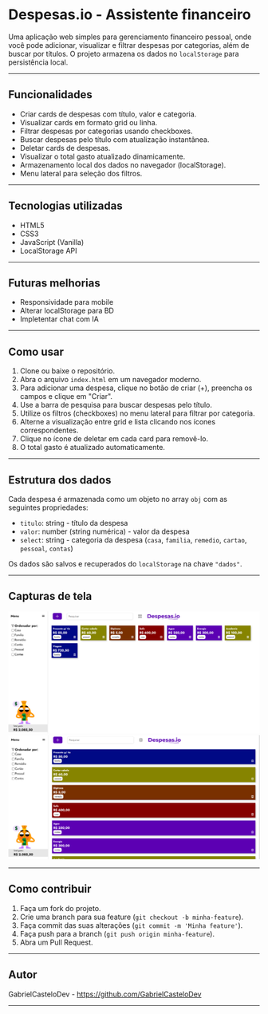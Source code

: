 # Despesas.io - Assistente financeiro

Uma aplicação web simples para gerenciamento financeiro pessoal, onde você pode adicionar, visualizar e filtrar despesas por categorias, além de buscar por títulos. O projeto armazena os dados no `localStorage` para persistência local.

---

## Funcionalidades

- Criar cards de despesas com título, valor e categoria.
- Visualizar cards em formato grid ou linha.
- Filtrar despesas por categorias usando checkboxes.
- Buscar despesas pelo título com atualização instantânea.
- Deletar cards de despesas.
- Visualizar o total gasto atualizado dinamicamente.
- Armazenamento local dos dados no navegador (localStorage).
- Menu lateral para seleção dos filtros.

---

## Tecnologias utilizadas

- HTML5
- CSS3
- JavaScript (Vanilla)
- LocalStorage API

---

## Futuras melhorias

- Responsividade para mobile
- Alterar localStorage para BD
- Impletentar chat com IA

---

## Como usar

1. Clone ou baixe o repositório.
2. Abra o arquivo `index.html` em um navegador moderno.
3. Para adicionar uma despesa, clique no botão de criar (+), preencha os campos e clique em "Criar".
4. Use a barra de pesquisa para buscar despesas pelo título.
5. Utilize os filtros (checkboxes) no menu lateral para filtrar por categoria.
6. Alterne a visualização entre grid e lista clicando nos ícones correspondentes.
7. Clique no ícone de deletar em cada card para removê-lo.
8. O total gasto é atualizado automaticamente.

---

## Estrutura dos dados

Cada despesa é armazenada como um objeto no array `obj` com as seguintes propriedades:

- `titulo`: string - título da despesa
- `valor`: number (string numérica) - valor da despesa
- `select`: string - categoria da despesa (`casa`, `familia`, `remedio`, `cartao`, `pessoal`, `contas`)

Os dados são salvos e recuperados do `localStorage` na chave `"dados"`.

---

## Capturas de tela

<img src="./pic1.png">
<img src="./pic2.png">

---

## Como contribuir

1. Faça um fork do projeto.
2. Crie uma branch para sua feature (`git checkout -b minha-feature`).
3. Faça commit das suas alterações (`git commit -m 'Minha feature'`).
4. Faça push para a branch (`git push origin minha-feature`).
5. Abra um Pull Request.

---

## Autor

GabrielCasteloDev - https://github.com/GabrielCasteloDev

---
